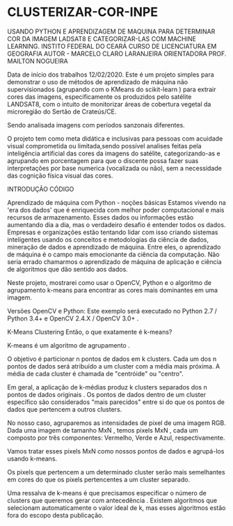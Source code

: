 # CLUSTERIZAR-COR-INPE
USANDO PYTHON E APRENDIZAGEM DE MAQUINA PARA DETERMINAR COR  DA IMAGEM LADSAT8 E CATEGORIZAR-LAS COM MACHINE LEARNING. 
INSTITO FEDERAL DO CEARÁ CURSO DE LICENCIATURA EM GEOGRAFIA AUTOR - MARCELO CLARO LARANJEIRA  ORIENTADORA PROF. MAILTON NOGUEIRA

Data de início dos trabalhos 12/02/2020.
Este é um projeto simples para demonstrar o uso de métodos de aprendizado de máquina não supervisionados (agrupando com o KMeans do scikit-learn ) para extrair cores das imagens, especificamente os produzidos pelo satélite LANDSAT8, com o intuito de monitorizar áreas de cobertura vegetal da microregião do Sertão de Crateús/CE.

Sendo analisada imagens com períodos sanzonais diferentes.

O projeto tem como meta didática e inclusivas para pessoas com acuidade visual comprometida ou limitada,sendo possível analises feitas pela inteligência artificial das cores da imagens do satélite, categorizando-as e agrupando em porcentagem para que o discente possa fazer suas interpretações por base numerica (vocalizada ou não), sem a necessidade das cognição física visual das cores. 

INTRODUÇÃO CÓDIGO

Aprendizado de máquina com Python - noções básicas
Estamos vivendo na 'era dos dados' que é enriquecida com melhor poder computacional e mais recursos de armazenamento. Esses dados ou informações estão aumentando dia a dia, mas o verdadeiro desafio é entender todos os dados. Empresas e organizações estão tentando lidar com isso criando sistemas inteligentes usando os conceitos e metodologias da ciência de dados, mineração de dados e aprendizado de máquina. Entre eles, o aprendizado de máquina é o campo mais emocionante da ciência da computação. Não seria errado chamarmos o aprendizado de máquina de aplicação e ciência de algoritmos que dão sentido aos dados.

Neste projeto, mostrarei como usar o OpenCV, Python e o algoritmo de agrupamento k-means para encontrar as cores mais dominantes em uma imagem.

Versões OpenCV e Python:
Este exemplo será executado no  Python 2.7 / Python 3.4+ e OpenCV 2.4.X / OpenCV 3.0+ .

K-Means Clustering
Então, o que exatamente é k-means?

K-means é um algoritmo de agrupamento .

O objetivo é particionar n pontos de dados em k  clusters. Cada um dos n  pontos de dados será atribuído a um cluster com a média mais próxima. A média de cada cluster é chamada de "centróide" ou "centro".

Em geral, a aplicação de k-médias produz k clusters separados dos n pontos de dados originais . Os pontos de dados dentro de um cluster específico são considerados "mais parecidos" entre si do que os pontos de dados que pertencem a outros clusters.

No nosso caso, agruparemos as intensidades de pixel de uma imagem RGB. Dada uma  imagem de tamanho MxN , temos  pixels MxN , cada um composto por três componentes: Vermelho, Verde e Azul, respectivamente.

Vamos tratar esses  pixels MxN como nossos pontos de dados e agrupá-los usando k-means.

Os pixels que pertencem a um determinado cluster serão mais semelhantes em cores do que os pixels pertencentes a um cluster separado.

Uma ressalva de k-means é que precisamos especificar o número de clusters que queremos gerar com antecedência . Existem algoritmos que selecionam automaticamente o valor ideal de k, mas esses algoritmos estão fora do escopo desta publicação.

